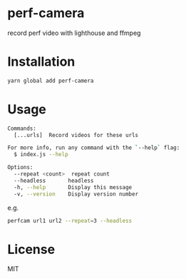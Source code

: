 # perf-camera
record perf video with lighthouse and ffmpeg

# Installation

```bash
yarn global add perf-camera
```

# Usage

```bash
Commands:
  [...urls]  Record videos for these urls

For more info, run any command with the `--help` flag:
  $ index.js --help

Options:
  --repeat <count>  repeat count
  --headless       headless
  -h, --help       Display this message
  -v, --version    Display version number
```

e.g.

```bash
perfcam url1 url2 --repeat=3 --headless
```

# License

MIT
